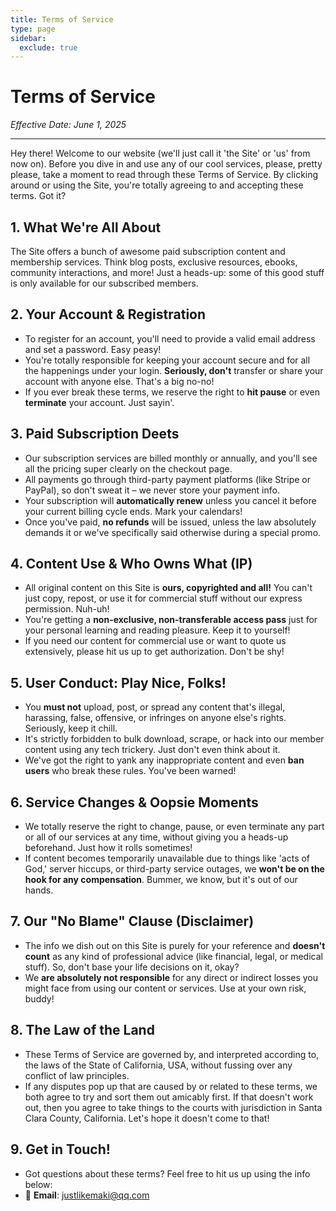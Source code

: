 ```yaml
---
title: Terms of Service
type: page
sidebar:
  exclude: true
---
```

# Terms of Service

*Effective Date: June 1, 2025*

---

Hey there! Welcome to our website (we'll just call it 'the Site' or 'us' from now on). Before you dive in and use any of our cool services, please, pretty please, take a moment to read through these Terms of Service. By clicking around or using the Site, you're totally agreeing to and accepting these terms. Got it?

## 1. What We're All About
The Site offers a bunch of awesome paid subscription content and membership services. Think blog posts, exclusive resources, ebooks, community interactions, and more! Just a heads-up: some of this good stuff is only available for our subscribed members.

## 2. Your Account & Registration
- To register for an account, you'll need to provide a valid email address and set a password. Easy peasy!
- You're totally responsible for keeping your account secure and for all the happenings under your login. **Seriously, don't** transfer or share your account with anyone else. That's a big no-no!
- If you ever break these terms, we reserve the right to **hit pause** or even **terminate** your account. Just sayin'.

## 3. Paid Subscription Deets
- Our subscription services are billed monthly or annually, and you'll see all the pricing super clearly on the checkout page.
- All payments go through third-party payment platforms (like Stripe or PayPal), so don't sweat it – we never store your payment info.
- Your subscription will **automatically renew** unless you cancel it before your current billing cycle ends. Mark your calendars!
- Once you've paid, **no refunds** will be issued, unless the law absolutely demands it or we've specifically said otherwise during a special promo.

## 4. Content Use & Who Owns What (IP)
- All original content on this Site is **ours, copyrighted and all!** You can't just copy, repost, or use it for commercial stuff without our express permission. Nuh-uh!
- You're getting a **non-exclusive, non-transferable access pass** just for your personal learning and reading pleasure. Keep it to yourself!
- If you need our content for commercial use or want to quote us extensively, please hit us up to get authorization. Don't be shy!

## 5. User Conduct: Play Nice, Folks!
- You **must not** upload, post, or spread any content that's illegal, harassing, false, offensive, or infringes on anyone else's rights. Seriously, keep it chill.
- It's strictly forbidden to bulk download, scrape, or hack into our member content using any tech trickery. Just don't even think about it.
- We've got the right to yank any inappropriate content and even **ban users** who break these rules. You've been warned!

## 6. Service Changes & Oopsie Moments
- We totally reserve the right to change, pause, or even terminate any part or all of our services at any time, without giving you a heads-up beforehand. Just how it rolls sometimes!
- If content becomes temporarily unavailable due to things like 'acts of God,' server hiccups, or third-party service outages, we **won't be on the hook for any compensation**. Bummer, we know, but it's out of our hands.

## 7. Our "No Blame" Clause (Disclaimer)
- The info we dish out on this Site is purely for your reference and **doesn't count** as any kind of professional advice (like financial, legal, or medical stuff). So, don't base your life decisions on it, okay?
- We **are absolutely not responsible** for any direct or indirect losses you might face from using our content or services. Use at your own risk, buddy!

## 8. The Law of the Land
- These Terms of Service are governed by, and interpreted according to, the laws of the State of California, USA, without fussing over any conflict of law principles.
- If any disputes pop up that are caused by or related to these terms, we both agree to try and sort them out amicably first. If that doesn't work out, then you agree to take things to the courts with jurisdiction in Santa Clara County, California. Let's hope it doesn't come to that!

## 9. Get in Touch!
- Got questions about these terms? Feel free to hit us up using the info below:
- 📧 **Email**: [justlikemaki@qq.com](mailto:justlikemaki@qq.com)